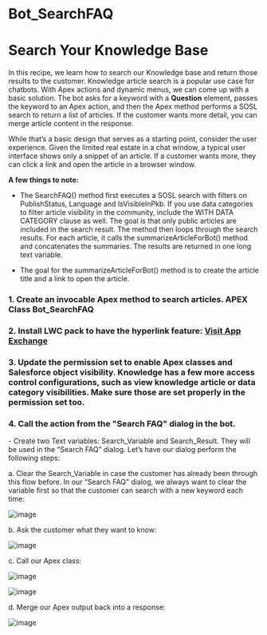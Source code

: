 # Bot_SearchFAQ
<h1>Search Your Knowledge Base</h1>

In this recipe, we learn how to search our Knowledge base and return those results to the customer.
Knowledge article search is a popular use case for chatbots. With Apex actions and dynamic menus, we can come up with a basic solution.
The bot asks for a keyword with a <b>Question</b> element, passes the keyword to an Apex action, and then the Apex method performs a SOSL search to return a list of articles. 
If the customer wants more detail, you can merge article content in the response.

While that’s a basic design that serves as a starting point, consider the user experience.
Given the limited real estate in a chat window, a typical user interface shows only a snippet of an article. If a customer wants more, they can click a link and open the article in a browser window. 

<b>A few things to note:</b>

- The SearchFAQ() method first executes a SOSL search with filters on PublishStatus, Language and IsVisibleInPkb. If you use data categories to filter article visibility in the community, include the WITH DATA CATEGORY clause as well. The goal is that only public articles are included in the search result. The method then loops through the search results. For each article, it calls the summarizeArticleForBot() method and concatenates the summaries. The results are returned in one long text variable.

- The goal for the summarizeArticleForBot() method is to create the article title and a link to open the article.

<h3>1. Create an invocable Apex method to search articles. APEX Class Bot_SearchFAQ </h3>
<h3>2. Install LWC pack to have the hyperlink feature: <a href="https://appexchange.salesforce.com/listingDetail?listingId=a0N3A00000FoirpUAB&tab=e">Visit App Exchange</a></h3>
<h3>3. Update the permission set to enable Apex classes and Salesforce object visibility.
Knowledge has a few more access control configurations, such as view knowledge article or data category visibilities. Make sure those are set properly in the permission set too.</h3>
<h3>4. Call the action from the "Search FAQ" dialog in the bot.</h3>
- Create two Text variables: Search_Variable and Search_Result. They will be used in the “Search FAQ” dialog. Let’s have our dialog perform the following steps:

a. Clear the Search_Variable in case the customer has already been through this flow before.
In our “Search FAQ” dialog, we always want to clear the variable first so that the customer can search with a new keyword each time:

![image](https://user-images.githubusercontent.com/37139091/217377231-948e576d-3115-43d5-ae1d-e1c7f263cfc3.png)

b. Ask the customer what they want to know:

![image](https://user-images.githubusercontent.com/37139091/217371186-c9b9c8aa-2145-433e-9d39-dd28d4a2cdeb.png)

c. Call our Apex class: 

![image](https://user-images.githubusercontent.com/37139091/217371571-a83608c7-61be-4f45-a47d-377cecdb568b.png)

![image](https://user-images.githubusercontent.com/37139091/217371725-18cd04e7-a15e-4abc-83d3-440924e44ca1.png)

d. Merge our Apex output back into a response:

![image](https://user-images.githubusercontent.com/37139091/217377616-c8e78be6-6def-4cfd-b47b-b8caa4cbf594.png)







